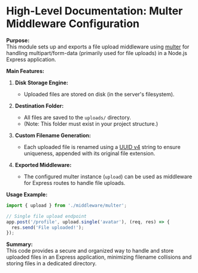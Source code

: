 # High-Level Documentation: Multer Middleware Configuration

**Purpose:**  
This module sets up and exports a file upload middleware using [multer](https://github.com/expressjs/multer) for handling multipart/form-data (primarily used for file uploads) in a Node.js Express application.

**Main Features:**

1. **Disk Storage Engine:**  
   - Uploaded files are stored on disk (in the server's filesystem).

2. **Destination Folder:**  
   - All files are saved to the `uploads/` directory.
   - (Note: This folder must exist in your project structure.)

3. **Custom Filename Generation:**  
   - Each uploaded file is renamed using a [UUID v4](https://www.npmjs.com/package/uuid) string to ensure uniqueness, appended with its original file extension.

4. **Exported Middleware:**  
   - The configured multer instance (`upload`) can be used as middleware for Express routes to handle file uploads.

**Usage Example:**
```typescript
import { upload } from './middleware/multer';

// Single file upload endpoint
app.post('/profile', upload.single('avatar'), (req, res) => {
  res.send('File uploaded!');
});
```

**Summary:**  
This code provides a secure and organized way to handle and store uploaded files in an Express application, minimizing filename collisions and storing files in a dedicated directory.